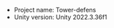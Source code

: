 <!-- UNITY CODE ASSIST INSTRUCTIONS START -->
- Project name: Tower-defens
- Unity version: Unity 2022.3.36f1
<!-- UNITY CODE ASSIST INSTRUCTIONS END -->